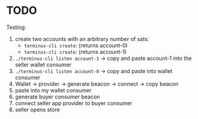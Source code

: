 # TODO

Testing:
1. create two accounts with an arbitrary number of sats:
    - `terminus-cli create`: (returns account-0)
    - `terminus-cli create`: (returns account-1)
1. `./terminus-cli listen account-1` -> copy and paste account-1 into the seller wallet consumer
1. `./terminus-cli listen account-0` -> copy and paste into wallet consumer
1. Wallet -> provider -> generate beacon -> connect -> copy beacon
1. paste into my wallet consumer
1. generate buyer consumer beacon
1. connect seller app provider to buyer consumer
1. seller opens store
